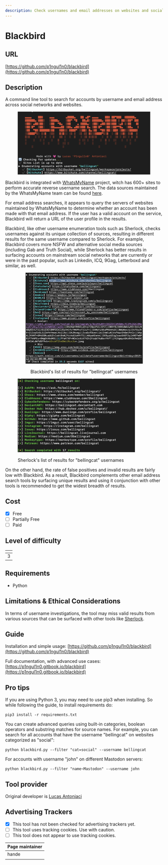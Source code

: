```yaml
---
description: Check usernames and email addresses on websites and social networks
---
```


# Blackbird

## URL

[https://github.com/p1ngul1n0/blackbird](https://github.com/p1ngul1n0/blackbird)

## Description

A command line tool to search for accounts by username and email address across social networks and websites.&#x20;

<figure><img src=".gitbook/assets/Screen Shot 2024-06-07 at 10.00.58 AM.png" alt=""><figcaption></figcaption></figure>

Blackbird is integrated with [WhatsMyName](https://github.com/WebBreacher/WhatsMyName) project, witch has 600+ sites to perform accurate reverse username search. The data sources maintained by the WhatsMyName team can be found [here](https://github.com/WebBreacher/WhatsMyName/blob/main/wmn-data.json).&#x20;

For email address searches, it appears to query the servers of websites maintained by WhatsMyName to determine whether an account has been made with that email address. If the user has a valid account on the service, Blackbird will return a URL of the user profile in the results.&#x20;

Blackbird, like other username enumeration tools such as Sherlock, checks usernames against its unique collection of sources, resulting in different results for the same username compared to Sherlock. For example, Blackbird covers more NSFW and alternative social media sources (including Gab and Truth Social), while Sherlock has better results in surfacing accounts on mainstream social networks that are currently or were in the past popular, such as Linkedin, ICQ, 9Gag, Letterboxd and similar, as well.

<div align="center">

<figure><img src=".gitbook/assets/Screen Shot 2024-06-16 at 2.44.18 PM.png" alt="" width="375"><figcaption><p>Blackbird's list of results for "bellingcat" usernames</p></figcaption></figure>

</div>

<figure><img src=".gitbook/assets/Screen Shot 2024-06-16 at 2.46.36 PM.png" alt="" width="375"><figcaption><p>Sherlock's list of results for "bellingcat" usernames</p></figcaption></figure>

On the other hand, the rate of false positives and invalid results are fairly low with Blackbird. As a result, Blackbird complements other email address search tools by surfacing unique results and using it conjunction with other tools is recommended to get the widest breadth of results.&#x20;

## Cost

* [x] Free
* [ ] Partially Free
* [ ] Paid

## Level of difficulty

<table><thead><tr><th data-type="rating" data-max="5"></th></tr></thead><tbody><tr><td>3</td></tr></tbody></table>

## Requirements

* Python

## Limitations & Ethical Considerations

In terms of username investigations, the tool may miss valid results from various sources that can be surfaced with other tools like [Sherlock](https://bellingcat.gitbook.io/toolkit/more/all-tools/sherlock).&#x20;



## Guide

Installation and simple usage: [https://github.com/p1ngul1n0/blackbird](https://github.com/p1ngul1n0/blackbird)

Full documentation, with advanced use cases: [https://p1ngul1n0.gitbook.io/blackbird](https://p1ngul1n0.gitbook.io/blackbird)

## Pro tips

If you are using Python 3, you may need to use pip3 when installing. So while following the guide, to install requirements do:

```
pip3 install -r requirements.txt
```

You can create advanced queries using built-in categories, boolean operators and substring matches for source names. For example, you can search for all accounts that have the username "bellingcat" on websites categorized as "social":

```
python blackbird.py --filter "cat=social" --username bellingcat 
```

For accounts with username "john" on different Mastodon servers:

```
python blackbird.py --filter "name~Mastodon" --username john 
```

## Tool provider

Original developer is [Lucas Antoniaci](https://www.linkedin.com/in/lucas-antoniaci/)

## Advertising Trackers

* [x] This tool has not been checked for advertising trackers yet.
* [ ] This tool uses tracking cookies. Use with caution.
* [ ] This tool does not appear to use tracking cookies.

| Page maintainer |
| --------------- |
| hande           |
|                 |
